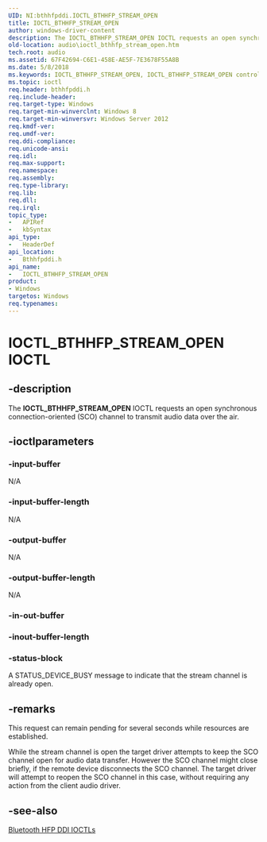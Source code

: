 ```yaml
---
UID: NI:bthhfpddi.IOCTL_BTHHFP_STREAM_OPEN
title: IOCTL_BTHHFP_STREAM_OPEN
author: windows-driver-content
description: The IOCTL_BTHHFP_STREAM_OPEN IOCTL requests an open synchronous connection-oriented (SCO) channel to transmit audio data over the air.
old-location: audio\ioctl_bthhfp_stream_open.htm
tech.root: audio
ms.assetid: 67F42694-C6E1-458E-AE5F-7E3678F55A8B
ms.date: 5/8/2018
ms.keywords: IOCTL_BTHHFP_STREAM_OPEN, IOCTL_BTHHFP_STREAM_OPEN control, IOCTL_BTHHFP_STREAM_OPEN control code [Audio Devices], audio.ioctl_bthhfp_stream_open, bthhfpddi/IOCTL_BTHHFP_STREAM_OPEN
ms.topic: ioctl
req.header: bthhfpddi.h
req.include-header: 
req.target-type: Windows
req.target-min-winverclnt: Windows 8
req.target-min-winversvr: Windows Server 2012
req.kmdf-ver: 
req.umdf-ver: 
req.ddi-compliance: 
req.unicode-ansi: 
req.idl: 
req.max-support: 
req.namespace: 
req.assembly: 
req.type-library: 
req.lib: 
req.dll: 
req.irql: 
topic_type:
-	APIRef
-	kbSyntax
api_type:
-	HeaderDef
api_location:
-	Bthhfpddi.h
api_name:
-	IOCTL_BTHHFP_STREAM_OPEN
product:
- Windows
targetos: Windows
req.typenames: 
---
```


# IOCTL_BTHHFP_STREAM_OPEN IOCTL


## -description


The <b>IOCTL_BTHHFP_STREAM_OPEN</b> 
   IOCTL requests an open synchronous connection-oriented (SCO) channel to transmit audio data over the air.


## -ioctlparameters




### -input-buffer

N/A


### -input-buffer-length

N/A


### -output-buffer

N/A


### -output-buffer-length

N/A


### -in-out-buffer








### -inout-buffer-length








### -status-block

A STATUS_DEVICE_BUSY message to indicate that the stream channel is already open.


## -remarks



This request can remain pending for several seconds while resources are established.

While the stream channel is open the target driver attempts to keep the SCO channel open for audio data transfer. However the SCO channel might close briefly, if the remote device disconnects the SCO channel.  The target driver will attempt to reopen the SCO channel in this case, without requiring any action from the client audio driver.




## -see-also




<a href="https://msdn.microsoft.com/library/windows/hardware/dn302027">Bluetooth HFP DDI IOCTLs</a>
 

 

